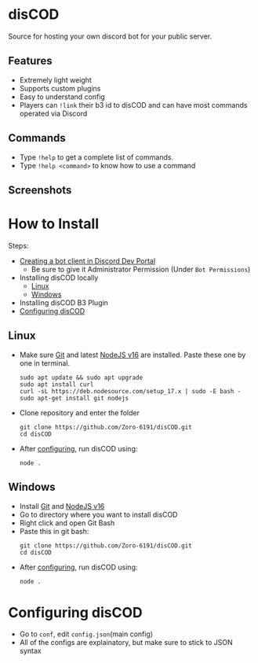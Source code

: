 # disCOD
Source for hosting your own discord bot for your public server.

## **Features**
- Extremely light weight
- Supports custom plugins
- Easy to understand config
- Players can `!link` their b3 id to disCOD and can have most commands operated via Discord

## **Commands**
- Type `!help` to get a complete list of commands.<br>
- Type `!help <command>` to know how to use a command

## **Screenshots**


# How to Install

Steps:
- [Creating a bot client in Discord Dev Portal](https://discordpy.readthedocs.io/en/stable/discord.html)
    - Be sure to give it Administrator Permission (Under `Bot Permissions`)
- Installing disCOD locally
    - [Linux](#linux)
    - [Windows](#windows)
- Installing disCOD B3 Plugin
- [Configuring disCOD](#configuring-discod)

## **Linux**
- Make sure [Git](https://git-scm.com/downloads) and latest [NodeJS v16](https://nodejs.org/en/download/) are installed. Paste these one by one in terminal.
    ```
    sudo apt update && sudo apt upgrade
    sudo apt install curl
    curl -sL https://deb.nodesource.com/setup_17.x | sudo -E bash -
    sudo apt-get install git nodejs
    ```
- Clone repository and enter the folder
    ```
    git clone https://github.com/Zoro-6191/disCOD.git
    cd disCOD
    ```
- After [configuring](#configuring-discod), run disCOD using:
    ```
    node .
    ```
## **Windows**
- Install [Git](https://git-scm.com/downloads) and [NodeJS v16](https://nodejs.org/en/download/)
- Go to directory where you want to install disCOD
- Right click and open Git Bash
- Paste this in git bash:
    ```
    git clone https://github.com/Zoro-6191/disCOD.git
    cd disCOD
    ```
- After [configuring](#configuring-discod), run disCOD using:
    ```
    node .
    ```

# Configuring disCOD
- Go to `conf`, edit `config.json`(main config)
- All of the configs are explainatory, but make sure to stick to JSON syntax
